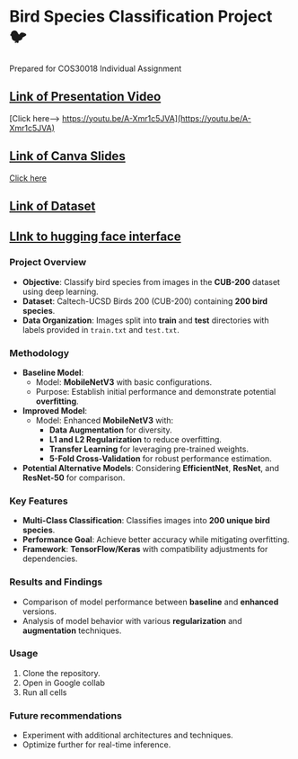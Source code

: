 # Bird Species Classification Project 🐦
Prepared for COS30018 Individual Assignment

## **[Link of Presentation Video](https://youtu.be/A-Xmr1c5JVA)**
[Click here--> https://youtu.be/A-Xmr1c5JVA](https://youtu.be/A-Xmr1c5JVA)

## **[Link of Canva Slides](https://www.canva.com/design/DAGUvk9P4-o/_y20371B1BpErMBxTLBITg/edit?utm_content=DAGUvk9P4-o&utm_campaign=designshare&utm_medium=link2&utm_source=sharebutton)**
[Click here](https://www.canva.com/design/DAGUvk9P4-o/_y20371B1BpErMBxTLBITg/edit?utm_content=DAGUvk9P4-o&utm_campaign=designshare&utm_medium=link2&utm_source=sharebutton)

## [Link of Dataset](https://drive.google.com/drive/folders/1_6Qx0lNwcuh9MbZAkimfsYRKef1thO5U?usp=drive_link)

## [LInk to hugging face interface](https://huggingface.co/spaces/Myndaaa/birdie)
### Project Overview
- **Objective**: Classify bird species from images in the **CUB-200** dataset using deep learning.
- **Dataset**: Caltech-UCSD Birds 200 (CUB-200) containing **200 bird species**.
- **Data Organization**: Images split into **train** and **test** directories with labels provided in `train.txt` and `test.txt`.

### Methodology
- **Baseline Model**: 
  - Model: **MobileNetV3** with basic configurations.
  - Purpose: Establish initial performance and demonstrate potential **overfitting**.
- **Improved Model**: 
  - Model: Enhanced **MobileNetV3** with:
    - **Data Augmentation** for diversity.
    - **L1 and L2 Regularization** to reduce overfitting.
    - **Transfer Learning** for leveraging pre-trained weights.
    - **5-Fold Cross-Validation** for robust performance estimation.
- **Potential Alternative Models**: Considering **EfficientNet**, **ResNet**, and **ResNet-50** for comparison.

### Key Features
- **Multi-Class Classification**: Classifies images into **200 unique bird species**.
- **Performance Goal**: Achieve better accuracy while mitigating overfitting.
- **Framework**: **TensorFlow/Keras** with compatibility adjustments for dependencies.

### Results and Findings
- Comparison of model performance between **baseline** and **enhanced** versions.
- Analysis of model behavior with various **regularization** and **augmentation** techniques.

### Usage
1. Clone the repository.
2. Open in Google collab
3. Run all cells

### Future recommendations
- Experiment with additional architectures and techniques.
- Optimize further for real-time inference.